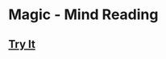 <!--
 * @Author: chenzhongsheng
 * @Date: 2024-05-24 15:23:02
 * @Description: Coding something
-->
# Magic - Mind Reading

## [Try It](https://theajack.github.io/magic/)